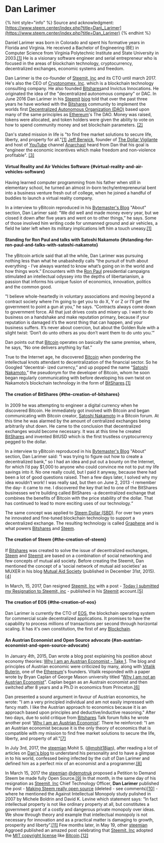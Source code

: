 # Dan Larimer

{% hint style="info" %}
Source and acknowledgment: [https://www.steem.center/index.php?title=Dan\_Larimer](https://www.steem.center/index.php?title=Dan_Larimer)
{% endhint %}

Daniel Larimer was born in Colorado and spent his formative years in Florida and Virginia. He received a Bachelor of Engineering \(BE\) in Computer Science from Virginia Polytechnic Institute and State University in 2003.[\[1\]](https://www.steem.center/index.php?title=Dan_Larimer#cite_note-no1-1) He is a visionary software engineer and serial entrepreneur who is focused in the areas of blockchain technology, cryptocurrency, decentralized exchanges, economic systems and freedom.

Dan Larimer is the co-founder of [Steemit, Inc](https://www.steem.center/index.php?title=Steemit,_Inc) and its CTO until march 2017. He's also the CEO of [Cryptonomex, Inc](https://www.steem.center/index.php?title=Cryptonomex,_Inc&action=edit&redlink=1). which is a blockchain technology consulting company. He also founded [Bitshares](https://www.steem.center/index.php?title=Bitshares)and Invictus Innocations. He originated the idea of the "decentralized autonomous company" or DAC. In June 2016 Dan Larimer in his [Steemit](https://www.steem.center/index.php?title=Steemit) [biog](https://steemit.com/crypto-news/@dan/is-the-dao-going-to-be-doa) told that over the past three years he have worked with the [Bitshares](https://www.steem.center/index.php?title=Bitshares) community to implement the worlds first [Decentralized Autonomous Organization \(DAO\)](https://www.steem.center/index.php?title=Decentralized_Autonomous_Organization_%28DAO%29) based upon many of the same principles as [Ethereum](https://www.steem.center/index.php?title=Ethereum)'s The DAO. Money was raised, tokens were allocated, and token holders were given the ability to vote on how to spend community money and set blockchain parameters. [\[2\]](https://www.steem.center/index.php?title=Dan_Larimer#cite_note-no2-2)​

Dan's stated mission in life is "to find free market solutions to secure life, liberty, and property for all."[\[1\]](https://www.steem.center/index.php?title=Dan_Larimer#cite_note-no1-1) [Jeff Berwick](https://www.steem.center/index.php?title=Jeff_Berwick&action=edit&redlink=1), founder of [The Dollar Vigilante](https://www.steem.center/index.php?title=The_Dollar_Vigilante&action=edit&redlink=1) and host of [YouTube](https://www.steem.center/index.php?title=YouTube&action=edit&redlink=1) channel [Anarchast](https://www.steem.center/index.php?title=Anarchast&action=edit&redlink=1) heard from Dan that his goal is "engineer the economic incentives which make freedom and non-violence profitable". [\[3\]](https://www.steem.center/index.php?title=Dan_Larimer#cite_note-no3.23-3)​

#### Virtual Reality and Air Vehicles Software {#virtual-reality-and-air-vehicles-software}

Having learned computer programming from his father when still in elementary school, he turned an almost in-born techy/entrepreneurial bent into a business venture fresh out of college, when he joined a handful of buddies to launch a virtual reality company.

In a interview to yBitcoin reproduced in his [Bytemaster's Blog](https://www.steem.center/index.php?title=Bytemaster%27s_Blog&action=edit&redlink=1) "About" section, Dan Larimer said: “We did well and made money every year, but we closed it down after five years and went on to other things,” he says. Some of those involved him writing code for unmanned ground and air vehicles, a field he later left when its military implications left him a touch uneasy.[\[1\]](https://www.steem.center/index.php?title=Dan_Larimer#cite_note-no1-1)​

#### Standing for Ron Paul and talks with Satoshi Nakamoto {#standing-for-ron-paul-and-talks-with-satoshi-nakamoto}

The yBitcoin article said that all the while, Dan Larimer was pursuing nothing less than what he unabashedly calls “the pursuit of truth about everything - I’ve always wanted to know what’s going on in the world and how things work.” Encounters with the [Ron Paul](https://www.steem.center/index.php?title=Ron_Paul&action=edit&redlink=1) presidential campaigns stimulated an intellectual odyssey into the depths of libertarianism, a passion that informs his unique fusion of economics, innovation, politics and the common good.

"I believe whole-heartedly in voluntary associations and moving beyond a contract society where I’m going to get you to do X, Y or Z or I’ll get the government to point a gun at you,” he says. “Contracts always come down to government force. All that just drives costs and misery up. I want to do business on a handshake and make reputation primary, because if your reputation is damaged it’s the worst thing that can happen, and your business suffers. It’s never about coercion, but about the Golden Rule with a slight twist: ‘Don’t do unto others as you don’t want them to do unto you.’”

Dan points out that [Bitcoin](https://www.steem.center/index.php?title=Bitcoin) operates on basically the same premise, where, he says, “No one delivers anything by fiat.”

True to the Internet age, he discovered [Bitcoin](https://www.steem.center/index.php?title=Bitcoin) when pondering the intellectual knots attendant to decentralization of the financial sector. So he Googled “decentral- ized currency,” and up popped the name “[Satoshi Nakamoto](https://www.steem.center/index.php?title=Satoshi_Nakamoto),” the pseudonym for the developer of Bitcoin, whom he soon began regularly communicating with before developing his own twist on Nakamoto’s blockchain technology in the form of [BitShares](https://www.steem.center/index.php?title=Bitshares).[\[1\]](https://www.steem.center/index.php?title=Dan_Larimer#cite_note-no1-1)​

#### The creation of BitShares {#the-creation-of-bitshares}

In 2009 he was attempting to engineer a digital currency when he discovered Bitcoin. He immediately got involved with Bitcoin and began communicating with Bitcoin creator, [Satoshi Nakamoto](https://www.steem.center/index.php?title=Satoshi_Nakamoto) in a Bitcoin forum. At this time he was alarmed by the amount of centralized exchanges being arbitrarily shut down. He came to the conclusion that decentralized exchanges would become necessary. It was at this time he created [BitShares](https://www.steem.center/index.php?title=Bitshares) and invented BitUSD which is the first trustless cryptocurrency pegged to the dollar.

In a interview to yBitcoin reproduced in his [Bytemaster's Blog](https://www.steem.center/index.php?title=Bytemaster%27s_Blog&action=edit&redlink=1) "About" section, Dan Larimer said: “I was trying to figure out how to create a decentralized bank,” so I had an idea and put out a bounty on the Internet, for which I’d pay $1,000 to anyone who could convince me not to put my life savings into it. No one really could, but I paid it anyway, because there had been a lot of good questions raised. Then a few days later, I solved why my idea wouldn’t work! I was really sad, but then on June 2, 2013 -I remember the day- it came to me. I discovered the key that led to one of the BitShares businesses we’re building called BitShares -a decentralized exchange that combines the benefits of Bitcoin with the price stability of the dollar. That has continued to lead to more exciting uses of our technology.“

The same concept was applied to [Steem Dollar \(SBD\)](https://www.steem.center/index.php?title=Steem_Dollar_%28SBD%29). For over two years he innovated and fine-tuned blockchain technology to support a decentralized exchange. The resulting technology is called [Graphene](https://www.steem.center/index.php?title=Graphene) and is what powers [Bitshares](https://www.steem.center/index.php?title=Bitshares) and [Steem](https://www.steem.center/index.php?title=Steem).

#### The creation of Steem {#the-creation-of-steem}

If [Bitshares](https://www.steem.center/index.php?title=Bitshares) was created to solve the issue of decentralized exchanges, [Steem](https://www.steem.center/index.php?title=Steem) and [Steemit](https://www.steem.center/index.php?title=Steemit) are based on a combination of social networking and few concepts of mutual aid society. Before creating the Steemit, Dan mentioned the concept of a 'social network of mutual aid societies' as MUXER in his blog [Mutual Aid Society](http://bytemaster.github.io/update/2015/12/31/Mutual-Aid-Society/) \(published in December 31st, 2015\).[\[4\]](https://www.steem.center/index.php?title=Dan_Larimer#cite_note-no7-4)​

In March, 15, 2017, Dan resigned [Steemit, Inc](https://www.steem.center/index.php?title=Steemit,_Inc) with a post - [Today I submitted my Resignation to Steemit, inc](https://steemit.com/steem/@dan/today-i-submitted-my-resignation-to-steemit-inc) - published in his [Steemit](https://www.steem.center/index.php?title=Steemit) account.[\[5\]](https://www.steem.center/index.php?title=Dan_Larimer#cite_note-no8-5)​

#### The creation of EOS {#the-creation-of-eos}

Dan Larimer is currently the CTO of [EOS](https://www.steem.center/index.php?title=EOS), the blockchain operating system for commercial scale decentralized applications. It promises to have the capability to process millions of transactions per second through horizontal scaling. It has it's own constitution, the first of any [Blockchain](https://www.steem.center/index.php?title=Blockchain).

#### An Austrian Economist and Open Source advocate {#an-austrian-economist-and-open-source-advocate}

In January 4th, 2015, Dan wrote a blog post explaining his position about economy theories: [Why I am an Austrian Economist - Take 1](https://bytemaster.github.io/article/2015/01/04/Why-I-am-an-Austrian-Economist/). The blog and principles of Austrian economic were criticized by many, along with [Vitalik Buterin](https://www.steem.center/index.php?title=Vitalik_Buterin&action=edit&redlink=1), one of the [Ethereum](https://www.steem.center/index.php?title=Ethereum)'s founders. Vitalik responded with a paper wrote by Bryan Caplan of George Mason university titled “[Why I am not an Austrian Economist](http://econfaculty.gmu.edu/bcaplan/whyaust.htm)”. Caplan began as an Austrain economist and then switched after 8 years and a Ph.D in economics from Princeton.[\[6\]](https://www.steem.center/index.php?title=Dan_Larimer#cite_note-no4-6)​

Dan presented a sound argument in favour of Austrian economics, he wrote: "I am a very principled individual and am not easily impressed with fancy math. I like the Austrian approach to economics because it is an approach based upon principles and deductive/inductive reasoning." After two days, due to solid critique from [Bitshares](https://www.steem.center/index.php?title=Bitshares) Talk forum folks he wrote another post ‘[Why I am an Austrian Economist](https://bytemaster.github.io/article/2015/01/06/Why-I-am-an-Austrian-Economist-Take-2/)’. There he reinforced: "I am an Austrian economist because it is the only theory of economics that is compatible with my mission to find free market solutions to secure the life, liberty, and property of all."[\[7\]](https://www.steem.center/index.php?title=Dan_Larimer#cite_note-no5-7)​

In July 3rd, 2017, the [steemian](https://www.steem.center/index.php?title=Steemian) Mohit S. \([@mohit18jan](https://steemit.com/steemit/@mohit18jan/the-wizard-behind-bitshares-steem-and-eos-how-dan-larimer-is-shaping-our-future)\), after reading a lot of articles on [Dan's blog](https://bytemaster.github.io/) to understand his personality and to have a glimpse in to his world, confessed being infected by the cult of Dan Larimer and defined him as a perfect mix of an economist and a programmer.[\[8\]](https://www.steem.center/index.php?title=Dan_Larimer#cite_note-no6-8)​

In March 15, 2017 the [steemian](https://www.steem.center/index.php?title=Steemian) [@demotruk](https://steemit.com/@demotruk) proposed a Petition to Demand Steem be made fully Open Source.[\[9\]](https://www.steem.center/index.php?title=Dan_Larimer#cite_note-9) In that month, in the same day of his resignation as [Steemit, Inc](https://www.steem.center/index.php?title=Steemit,_Inc) Chief Technology Officer, **Dan Larimer** published the post - [Making Steem really open source](https://steemit.com/steem/@dantheman/making-steem-really-open-source) \(deleted - see comments\)[\[10\]](https://www.steem.center/index.php?title=Dan_Larimer#cite_note-10) - where he mentioned the Against Intellectual Monopoly study pulished in 2007 by Michele Boldrin and David K. Levine which statement says: “In fact intellectual property is not like ordinary property at all, but constitutes a government grant of a costly and dangerous private monopoly over ideas. We show through theory and example that intellectual monopoly is not necessary for innovation and as a practical matter is damaging to growth, prosperity and liberty”.[\[11\]](https://www.steem.center/index.php?title=Dan_Larimer#cite_note-11) Few months later, in May 19, other [steemian](https://www.steem.center/index.php?title=Steemian) Aggroed published an amazed post celebrating that [Steemit, Inc](https://www.steem.center/index.php?title=Steemit,_Inc) adopted the [MIT copyright license](https://www.steem.center/index.php?title=MIT_copyright_license&action=edit&redlink=1) like [Bitcoin](https://www.steem.center/index.php?title=Bitcoin).[\[12\]](https://www.steem.center/index.php?title=Dan_Larimer#cite_note-12)​

